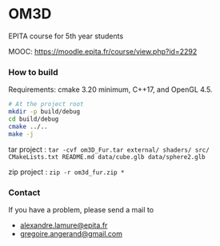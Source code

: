 # OM3D
EPITA course for 5th year students

MOOC: https://moodle.epita.fr/course/view.php?id=2292


### How to build
Requirements: cmake 3.20 minimum, C++17, and OpenGL 4.5.
```bash
# At the project root
mkdir -p build/debug
cd build/debug
cmake ../..
make -j
```

tar project : `tar -cvf om3D_Fur.tar external/ shaders/ src/ CMakeLists.txt README.md data/cube.glb data/sphere2.glb`

zip project : `zip -r om3d_fur.zip *`

### Contact
If you have a problem, please send a mail to
- alexandre.lamure@epita.fr
- gregoire.angerand@gmail.com
